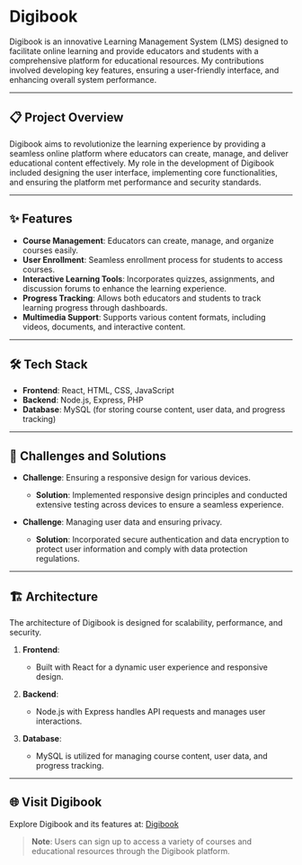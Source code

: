 # Digibook

Digibook is an innovative Learning Management System (LMS) designed to facilitate online learning and provide educators and students with a comprehensive platform for educational resources. My contributions involved developing key features, ensuring a user-friendly interface, and enhancing overall system performance.

---

## 📋 Project Overview

Digibook aims to revolutionize the learning experience by providing a seamless online platform where educators can create, manage, and deliver educational content effectively. My role in the development of Digibook included designing the user interface, implementing core functionalities, and ensuring the platform met performance and security standards.

---

## ✨ Features

- **Course Management**: Educators can create, manage, and organize courses easily.
- **User Enrollment**: Seamless enrollment process for students to access courses.
- **Interactive Learning Tools**: Incorporates quizzes, assignments, and discussion forums to enhance the learning experience.
- **Progress Tracking**: Allows both educators and students to track learning progress through dashboards.
- **Multimedia Support**: Supports various content formats, including videos, documents, and interactive content.

---

## 🛠️ Tech Stack

- **Frontend**: React, HTML, CSS, JavaScript
- **Backend**: Node.js, Express, PHP
- **Database**: MySQL (for storing course content, user data, and progress tracking)


---

## 🚧 Challenges and Solutions

- **Challenge**: Ensuring a responsive design for various devices.
  - **Solution**: Implemented responsive design principles and conducted extensive testing across devices to ensure a seamless experience.

- **Challenge**: Managing user data and ensuring privacy.
  - **Solution**: Incorporated secure authentication and data encryption to protect user information and comply with data protection regulations.

---

## 🏗️ Architecture

The architecture of Digibook is designed for scalability, performance, and security.

1. **Frontend**:
   - Built with React for a dynamic user experience and responsive design.

2. **Backend**:
   - Node.js with Express handles API requests and manages user interactions.

3. **Database**:
   - MySQL is utilized for managing course content, user data, and progress tracking.

---

## 🌐 Visit Digibook

Explore Digibook and its features at: [Digibook](https://digibook.co.za/)

> **Note**: Users can sign up to access a variety of courses and educational resources through the Digibook platform.
